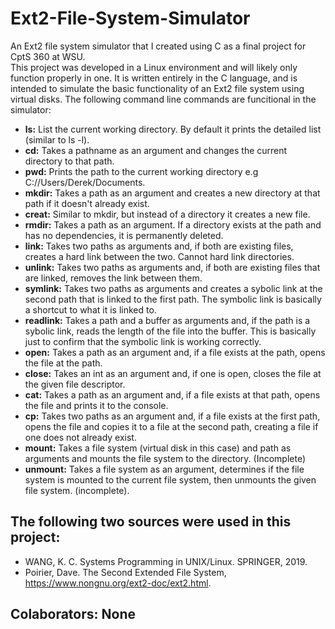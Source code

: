 # Ext2-File-System-Simulator
An Ext2 file system simulator that I created using C as a final project for CptS 360 at WSU.<br>
This project was developed in a Linux environment and will likely only function properly in one. It is written entirely in the C language, and is intended to simulate the basic functionality of an Ext2 file system using virtual disks. The following command line commands are funcitional in the simulator: 
- <b>ls:</b> List the current working directory. By default it prints the detailed list (similar to ls -l).
- <b>cd:</b> Takes a pathname as an argument and changes the current directory to that path.
- <b>pwd:</b> Prints the path to the current working directory e.g C://Users/Derek/Documents.
- <b>mkdir:</b> Takes a path as an argument and creates a new directory at that path if it doesn't already exist.
- <b>creat:</b> Similar to mkdir, but instead of a directory it creates a new file.
- <b>rmdir:</b> Takes a path as an argument. If a directory exists at the path and has no dependencies, it is permanently deleted.
- <b>link:</b> Takes two paths as arguments and, if both are existing files, creates a hard link between the two. Cannot hard link directories.
- <b>unlink:</b> Takes two paths as arguments and, if both are existing files that are linked, removes the link between them.
- <b>symlink:</b> Takes two paths as arguments and creates a sybolic link at the second path that is linked to the first path. The symbolic link is basically a shortcut to what it is linked to.
- <b>readlink:</b> Takes a path and a buffer as arguments and, if the path is a sybolic link, reads the length of the file into the buffer. This is basically just to confirm that the symbolic link is working correctly.
- <b>open:</b> Takes a path as an argument and, if a file exists at the path, opens the file at the path.
- <b>close:</b> Takes an int as an argument and, if one is open, closes the file at the given file descriptor.
- <b>cat:</b> Takes a path as an argument and, if a file exists at that path, opens the file and prints it to the console.
- <b>cp:</b> Takes two paths as an argument and, if a file exists at the first path, opens the file and copies it to a file at the second path, creating a file if one does not already exist.
- <b>mount:</b> Takes a file system (virtual disk in this case) and path as arguments and mounts the file system to the directory. (Incomplete)
- <b>unmount:</b> Takes a file system as an argument, determines if the file system is mounted to the current file system, then unmounts the given file system. (incomplete).
## The following two sources were used in this project:
- WANG, K. C. Systems Programming in UNIX/Linux. SPRINGER, 2019. 
- Poirier, Dave. The Second Extended File System, https://www.nongnu.org/ext2-doc/ext2.html. 
## Colaborators: None
